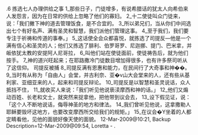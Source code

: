 .6 
拣选七人办理供给之事 
1_那些日子，门徒增多，有说希腊话的犹太人向希伯来人发怨言，因为在日常的供给上忽略了他们的寡妇。 2_十二使徒叫众门徒来，说：「我们撇下神的道去管理饭食，是不合宜的。 3_所以弟兄们，当从你们中间选出七个有好名声、满有圣灵和智慧，我们派他们管理这事。 4_至于我们，我们要专注于祈祷和传道的事奉。」 5_这话使全会众都喜悦，就拣选了司提反―他是一个满有信心和圣灵的人；他们又拣选了腓利、伯罗哥罗、尼迦挪、提门、巴米拿，并皈依犹太教的安提阿人尼哥拉， 6_叫他们站在使徒面前，使徒祷告后，就为他们按手。 
7_神的道兴旺起来；在耶路撒冷门徒数目增加得很多，也有许多祭司听从了这信仰。 
司提反被捕 
8_司提反满有恩惠和能力，在民间行了大奇事和神��。 9_当时有从称为「自由人」会堂，并古利奈、亚�v山大会堂来的人，还有些从基利家、亚细亚来的人，起来和司提反辩论。 10_司提反是以智慧和圣灵说话，众人抵挡不住， 11_就收买人来说：「我们听见他说亵渎摩西和神的话。」 12_他们又煽动百姓、长老和文士，就突然来捉拿他，把他带到议会去， 13_设下假见证，说：「这个人不断地说话，侮辱神圣的地方和律法。 14_我们曾听见他说，这拿撒勒人耶稣要毁坏这地方，也要改变摩西所交给我们的规矩。」 15_在议会�Y坐着的人都定睛看他，见他的面貌好像天使的面貌。 
12-Mar-2009@10:21, Backup Description=12-Mar-2009@09:54, Loretta - 
.